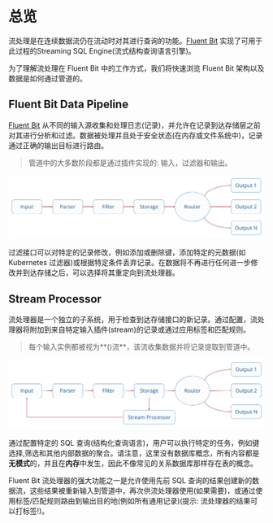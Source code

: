 # 总览

流处理是在连续数据流仍在流动时对其进行查询的功能。[Fluent Bit](https://fluentbit.io) 实现了可用于此过程的Streaming SQL Engine\(流式结构查询语言引擎\)。

为了理解流处理在 Fluent Bit 中的工作方式，我们将快速浏览 Fluent Bit 架构以及数据是如何通过管道的。

## Fluent Bit Data Pipeline

[Fluent Bit](https://fluentbit.io) 从不同的输入源收集和处理日志\(记录\)，并允许在记录到达存储层之前对其进行分析和过滤。数据被处理并且处于安全状态\(在内存或文件系统中\)，记录通过正确的输出目标进行路由。

> 管道中的大多数阶段都是通过插件实现的: 输入，过滤器和输出。

![](../.gitbook/assets/flb_pipeline.png)

过滤接口可以对特定的记录修改，例如添加或删除键，添加特定的元数据\(如 Kubernetes 过滤器\)或根据特定条件丢弃记录。在数据将不再进行任何进一步修改并到达存储之后，可以选择将其重定向到流处理器。

## Stream Processor

流处理器是一个独立的子系统，用于检查到达存储接口的新记录。通过配置，流处理器将附加到来自特定输入插件\(stream\)的记录或通过应用标签和匹配规则。

> 每个输入实例都被视为**\(\)流**，该流收集数据并将记录提取到管道中。

![](../.gitbook/assets/flb_pipeline_sp.png)

通过配置特定的 SQL 查询\(结构化查询语言\)，用户可以执行特定的任务，例如键选择,筛选和其他内部数据的聚合。请注意，这里没有数据库概念，所有内容都是**无模式**的，并且在**内存**中发生，因此不像常见的关系数据库那样存在表的概念。

Fluent Bit 流处理器的强大功能之一是允许使用先前 SQL 查询的结果创建新的数据流，这些结果被重新输入到管道中，再次供流处理器使用\(如果需要\)，或通过使用标签/匹配规则路由到输出目的地\(例如所有通用记录\)\(提示: 流处理器的结果可以打标签!\)。

